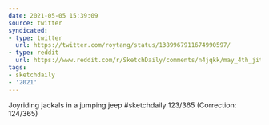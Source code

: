 ```yaml
---
date: 2021-05-05 15:39:09
source: twitter
syndicated:
- type: twitter
  url: https://twitter.com/roytang/status/1389967911674990597/
- type: reddit
  url: https://www.reddit.com/r/SketchDaily/comments/n4jqkk/may_4th_jittery_jackal_jeopardizes_journey/gx1dydh/
tags:
- sketchdaily
- '2021'
---
```


Joyriding jackals in a jumping jeep #sketchdaily 123/365 (Correction: 124/365)